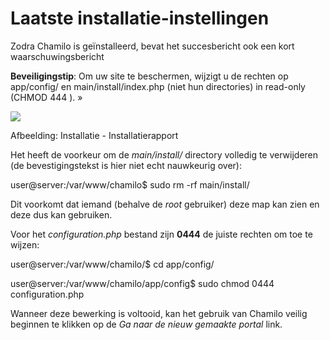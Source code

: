 # Laatste installatie-instellingen

Zodra Chamilo is geïnstalleerd, bevat het succesbericht ook een kort waarschuwingsbericht

**Beveiligingstip**: Om uw site te beschermen, wijzigt u de rechten op app/config/ en main/install/index.php (niet hun directories) in read-only (CHMOD 444 ). »

![](../../../.gitbook/assets/dernier-parametre.png)
 
 
Afbeelding: Installatie - Installatierapport

Het heeft de voorkeur om de <em>main/install/</em> directory volledig te verwijderen (de bevestigingstekst is hier niet echt nauwkeurig over):

user@server:/var/www/chamilo$ sudo rm -rf main/install/

Dit voorkomt dat iemand (behalve de *root* gebruiker) deze map kan zien en deze dus kan gebruiken.

Voor het *configuration.php* bestand zijn **0444** de juiste rechten om toe te wijzen:

user@server:/var/www/chamilo/$ cd app/config/

user@server:/var/www/chamilo/app/config$ sudo chmod 0444 configuration.php

Wanneer deze bewerking is voltooid, kan het gebruik van Chamilo veilig beginnen te klikken op de *Ga naar de nieuw gemaakte portal* link.
